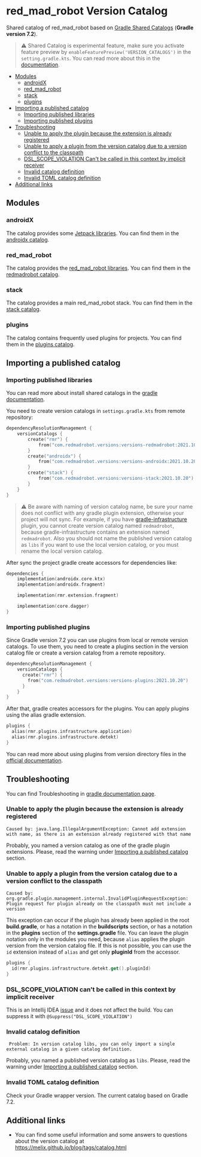 # red_mad_robot Version Catalog

Shared catalog of red_mad_robot based on [Gradle Shared Catalogs](https://docs.gradle.org/current/userguide/platforms.html#sec:sharing-catalogs) (**Gradle version 7.2**).

> :warning: Shared Catalog is experimental feature, make sure you activate feature preview by `enableFeaturePreview('VERSION_CATALOGS')` in the `setting.gradle.kts`. 
> You can read more about this in the [documentation](https://docs.gradle.org/current/userguide/platforms.html).

<!-- START doctoc generated TOC please keep comment here to allow auto update -->
<!-- DON'T EDIT THIS SECTION, INSTEAD RE-RUN doctoc TO UPDATE -->

- [Modules](#modules)
  - [androidX](#androidx)
  - [red_mad_robot](#red_mad_robot)
  - [stack](#stack)
  - [plugins](#plugins)
- [Importing a published catalog](#importing-a-published-catalog)
  - [Importing published libraries](#importing-published-libraries)
  - [Importing published plugins](#importing-published-plugins)
- [Troubleshooting](#troubleshooting)
  - [Unable to apply the plugin because the extension is already registered](#unable-to-apply-the-plugin-because-the-extension-is-already-registered)
  - [Unable to apply a plugin from the version catalog due to a version conflict to the classpath](#unable-to-apply-a-plugin-from-the-version-catalog-due-to-a-version-conflict-to-the-classpath)
  - [DSL_SCOPE_VIOLATION Can't be called in this context by implicit receiver](#dsl_scope_violation-cant-be-called-in-this-context-by-implicit-receiver)
  - [Invalid catalog definition](#invalid-catalog-definition)
  - [Invalid TOML catalog definition](#invalid-toml-catalog-definition)
- [Additional links](#additional-links)

<!-- END doctoc generated TOC please keep comment here to allow auto update -->

## Modules

### androidX 

The catalog provides some [Jetpack libraries](https://developer.android.com/jetpack/androidx/versions). 
You can find them in the [androidx catalog](versions-androidx/libs.versions.toml).

### red_mad_robot

The catalog provides the [red_mad_robot libraries](https://github.com/RedMadRobot). 
You can find them in the [redmadrobot catalog](versions-redmadrobot/libs.versions.toml).

### stack

The catalog provides a main red_mad_robot stack.
You can find them in the [stack catalog](versions-stack/libs.versions.toml).

### plugins

The catalog contains frequently used plugins for projects.
You can find them in the [plugins catalog](versions-plugins/libs.versions.toml).

## Importing a published catalog 

### Importing published libraries

You can read more about install shared catalogs in the [gradle documentation](https://docs.gradle.org/current/userguide/platforms.html#sec:importing-published-catalog).

You need to create version catalogs in `settings.gradle.kts` from remote repository:

```kotlin
dependencyResolutionManagement {
    versionCatalogs {
        create("rmr") {
            from("com.redmadrobot.versions:versions-redmadrobot:2021.10.20")
        }
        create("androidx") {
            from("com.redmadrobot.versions:versions-androidx:2021.10.20")
        }
        create("stack") {
            from("com.redmadrobot.versions:versions-stack:2021.10.20")
        }
    }
}
``` 

> :warning: Be aware with naming of version catalog name, be sure your name does not conflict with any gradle plugin extension, otherwise your project will not sync.
> For example, if you have [gradle-infrastructure](https://github.com/RedMadRobot/gradle-infrastructure) plugin, you cannot create version catalog named `redmadrobot`, because gradle-infrastructure contains an extension named `redmadrobot`.
> Also you should not name the published version catalog as `libs` if you want to use the local version catalog, or you must rename the local version catalog.

After sync the project gradle create accessors for dependencies like: 

```kotlin
dependencies {
    implementation(androidx.core.ktx)
    implementation(androidx.fragment)

    implementation(rmr.extension.fragment)

    implementation(core.dagger)
}
```

### Importing published plugins

Since Gradle version 7.2 you can use plugins from local or remote version catalogs. 
To use them, you need to create a plugins section in the version catalog file or create a version catalog from a remote repository.

```kotlin
dependencyResolutionManagement {
    versionCatalogs {
      create("rmr") {
        from("com.redmadrobot.versions:versions-plugins:2021.10.20")
      }
    }
}
```

After that, gradle creates accessors for the plugins. You can apply plugins using the alias gradle extension.

```kotlin
plugins {
  alias(rmr.plugins.infrastructure.application)
  alias(rmr.plugins.infrastructure.detekt)
}
``` 

You can read more about using plugins from version directory files in the [official documentation](https://docs.gradle.org/current/userguide/platforms.html#sec:plugins).

## Troubleshooting

You can find Troubleshooting in [gradle documentation page](https://docs.gradle.org/7.2/userguide/version_catalog_problems.html).

### Unable to apply the plugin because the extension is already registered 

```text
Caused by: java.lang.IllegalArgumentException: Cannot add extension with name, as there is an extension already registered with that name
```

Probably, you named a version catalog as one of the gradle plugin extensions.
Please, read the warning under [Importing a published catalog](#importing-a-published-catalog) section.

### Unable to apply a plugin from the version catalog due to a version conflict to the classpath

```text
Caused by: org.gradle.plugin.management.internal.InvalidPluginRequestException: Plugin request for plugin already on the classpath must not include a version
```

This exception can occur if the plugin has already been applied in the root **build.gradle**, or has a notation in the **buildscripts** section, or has a notation in the **plugins** section of the **settings.gradle** file.
You can leave the plugin notation only in the modules you need, because `alias` applies the plugin version from the version catalog file. 
If this is not possible, you can use the `id` extension instead of `alias` and get only **pluginId** from the accessor.

```kotlin
plugins {
  id(rmr.plugins.infrastructure.detekt.get().pluginId)
}
```

### DSL_SCOPE_VIOLATION can't be called in this context by implicit receiver

This is an Intellij IDEA [issue](https://youtrack.jetbrains.com/issue/KTIJ-19369) and it does not affect the build.
You can suppress it with `@Suppress("DSL_SCOPE_VIOLATION")`

### Invalid catalog definition

```text
 Problem: In version catalog libs, you can only import a single external catalog in a given catalog definition.
```

Probably, you named a published version catalog as `libs`.
Please, read the warning under [Importing a published catalog](#importing-a-published-catalog) section.

### Invalid TOML catalog definition

Check your Gradle wrapper version. The current catalog based on Gradle 7.2. 

## Additional links

- You can find some useful information and some answers to questions about the version catalog at https://melix.github.io/blog/tags/catalog.html
